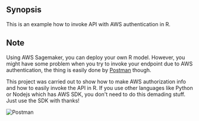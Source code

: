 ## Synopsis

This is an example how to invoke API with AWS authentication in R.

## Note

Using AWS Sagemaker, you can deploy your own R model. However, you might have some problem when you try to invoke your endpoint due to AWS authentication, the thing is easily done by [Postman](https://www.getpostman.com) though.

This project was carried out to show how to make AWS authorization info and how to easily invoke the API in R.
If you use other languages like Python or Nodejs which has AWS SDK, you don't need to do this demading stuff. Just use the SDK with thanks!

![Postman](https://docs.google.com/uc?export=download&id=1DRdx6XJ3TYLIrI6FpGjacRwfDl0X-gsU)
